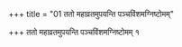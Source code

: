 +++
title = "01 ततो महाव्रतमुपयन्ति पञ्चविंशमग्निष्टोमम्"

+++
ततो महाव्रतमुपयन्ति पञ्चविंशमग्निष्टोमम् १